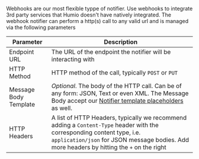 Webhooks are our most flexible typpe of notifier. Use webhooks to integrate 3rd party services that Humio doesn't have natively integrated.
The webhook notifier can perform a http(s) call to any valid url and is managed via the following parameters

| Parameter             | Description                                                                                                                                                                                                          |
|-----------------------|----------------------------------------------------------------------------------------------------------------------------------------------------------------------------------------------------------------------|
| Endpoint URL          | The URL of the endpoint the notifier will be interacting with                                                                                                                                                        |
| HTTP Method           | HTTP method of the call, typically `POST` or `PUT`                                                                                                                                                                   |
| Message Body Template | _Optional_. The body of the HTTP call. Can be of any form: JSON, Text or even XML. The Message Body accept our [Notifier template placeholders](/alerts/notifiers/templates.md) as well.                             |
| HTTP Headers          | A list of HTTP Headers, typically we recommend adding a `Content-Type` header with the corresponding content type, i.e. `application/json` for JSON message bodies. Add more headers by hitting the `+` on the right |
